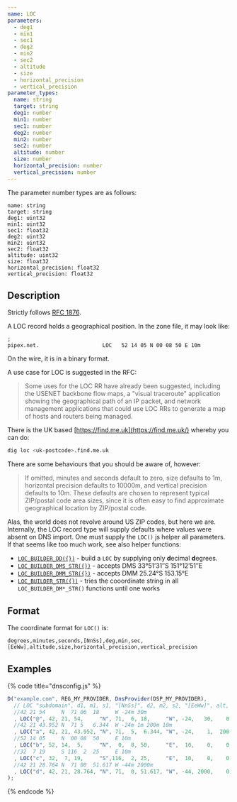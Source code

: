 ```yaml
---
name: LOC
parameters:
  - deg1
  - min1
  - sec1
  - deg2
  - min2
  - sec2
  - altitude
  - size
  - horizontal_precision
  - vertical_precision
parameter_types:
  name: string
  target: string
  deg1: number
  min1: number
  sec1: number
  deg2: number
  min2: number
  sec2: number
  altitude: number
  size: number
  horizontal_precision: number
  vertical_precision: number
---
```


The parameter number types are as follows:

```
name: string
target: string
deg1: uint32
min1: uint32
sec1: float32
deg2: uint32
min2: uint32
sec2: float32
altitude: uint32
size: float32
horizontal_precision: float32
vertical_precision: float32
```


## Description ##

Strictly follows [RFC 1876](https://datatracker.ietf.org/doc/html/rfc1876).

A LOC record holds a geographical position. In the zone file, it may look like:

```text
;
pipex.net.                    LOC   52 14 05 N 00 08 50 E 10m
```

On the wire, it is in a binary format.

A use case for LOC is suggested in the RFC:

> Some uses for the LOC RR have already been suggested, including the
   USENET backbone flow maps, a "visual traceroute" application showing
   the geographical path of an IP packet, and network management
   applications that could use LOC RRs to generate a map of hosts and
   routers being managed.

There is the UK based [https://find.me.uk](https://find.me.uk/) whereby you can do:

```sh
dig loc <uk-postcode>.find.me.uk
```


There are some behaviours that you should be aware of, however:

> If omitted, minutes and seconds default to zero, size defaults to 1m,
   horizontal precision defaults to 10000m, and vertical precision
   defaults to 10m.  These defaults are chosen to represent typical
   ZIP/postal code area sizes, since it is often easy to find
   approximate geographical location by ZIP/postal code.


Alas, the world does not revolve around US ZIP codes, but here we are. Internally,
the LOC record type will supply defaults where values were absent on DNS import.
One must supply the `LOC()` js helper all parameters. If that seems like too
much work, see also helper functions:

 * [`LOC_BUILDER_DD({})`](../record/LOC_BUILDER_DD.md) - build a `LOC` by supplying only **d**ecimal **d**egrees.
 * [`LOC_BUILDER_DMS_STR({})`](../record/LOC_BUILDER_DMS_STR.md) - accepts DMS 33°51′31″S 151°12′51″E
 * [`LOC_BUILDER_DMM_STR({})`](../record/LOC_BUILDER_DMM_STR.md) - accepts DMM 25.24°S 153.15°E
 * [`LOC_BUILDER_STR({})`](../record/LOC_BUILDER_STR.md) - tries the cooordinate string in all `LOC_BUILDER_DM*_STR()` functions until one works

## Format ##

The coordinate format for `LOC()` is: 

`degrees,minutes,seconds,[NnSs],deg,min,sec,[EeWw],altitude,size,horizontal_precision,vertical_precision`


## Examples ##

{% code title="dnsconfig.js" %}
```javascript
D("example.com", REG_MY_PROVIDER, DnsProvider(DSP_MY_PROVIDER),
  // LOC "subdomain", d1, m1, s1, "[NnSs]", d2, m2, s2, "[EeWw]", alt, siz, hp, vp)
  //42 21 54     N  71 06  18     W -24m 30m
  , LOC("@", 42, 21, 54,     "N", 71,  6, 18,     "W", -24,   30,    0,  0)
  //42 21 43.952 N  71 5   6.344  W -24m 1m 200m 10m
  , LOC("a", 42, 21, 43.952, "N", 71,  5,  6.344, "W", -24,    1,  200, 10)
  //52 14 05     N  00 08  50     E 10m
  , LOC("b", 52, 14,  5,     "N",  0,  8, 50,     "E",  10,    0,    0,  0)
  //32  7 19     S 116  2  25     E 10m
  , LOC("c", 32,  7, 19,     "S",116,  2, 25,     "E",  10,    0,    0,  0)
  //42 21 28.764 N  71 00  51.617 W -44m 2000m
  , LOC("d", 42, 21, 28.764, "N", 71,  0, 51.617, "W", -44, 2000,    0,  0)
);

```
{% endcode %}
